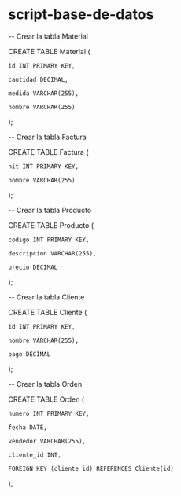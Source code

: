 # script-base-de-datos

-- Crear la tabla Material

CREATE TABLE Material (

    id INT PRIMARY KEY,
    
    cantidad DECIMAL,
    
    medida VARCHAR(255),
    
    nombre VARCHAR(255)
    
);

-- Crear la tabla Factura

CREATE TABLE Factura (

    nit INT PRIMARY KEY,
    
    nombre VARCHAR(255)
    
);

-- Crear la tabla Producto

CREATE TABLE Producto (

    codigo INT PRIMARY KEY,
    
    descripcion VARCHAR(255),
    
    precio DECIMAL
);

-- Crear la tabla Cliente

CREATE TABLE Cliente (

    id INT PRIMARY KEY,
    
    nombre VARCHAR(255),
    
    pago DECIMAL
);

-- Crear la tabla Orden

CREATE TABLE Orden (

    numero INT PRIMARY KEY,
    
    fecha DATE,
    
    vendedor VARCHAR(255),
    
    cliente_id INT,
    
    FOREIGN KEY (cliente_id) REFERENCES Cliente(id)
    
);
